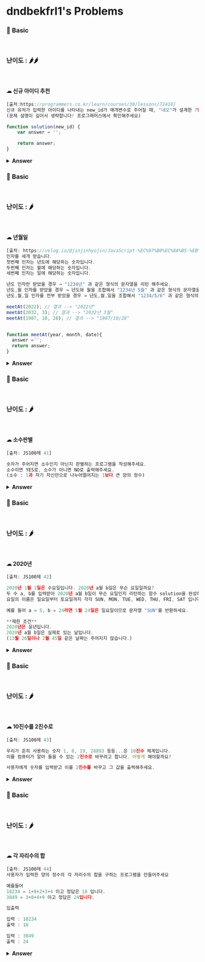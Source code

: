 # dndbekfrl1's Problems

### 🎁 Basic

<br>

### 난이도 : 🌶🌶

<br>

#### ☁︎ 신규 아이디 추천

```javascript
[출처:https://programmers.co.kr/learn/courses/30/lessons/72410]
신규 유저가 입력한 아이디를 나타내는 new_id가 매개변수로 주어질 때, "네오"가 설계한 7단계의 처리 과정을 거친 후의 추천 아이디를 return 하도록 solution 함수를 완성해 주세요.
(문제 설명이 길어서 생략합니다! 프로그래머스에서 확인해주세요)

function solution(new_id) {
    var answer = '';

    return answer;
}
```

<details><summary><b>Answer</b></summary>

<p>

```javascript
이번 문제로 정규식을 알아봤습니다.

다른 사람 풀이
function solution(new_id) {
    const answer = new_id
        .toLowerCase()
        .replace(/[^\w-_.]/g, '')
        .replace(/\.{2,}/g, '.')
        .replace(/^\.|\.$/g, '')
        .replace(/^$/, 'a')
        .slice(0, 15).replace(/\.$/, '');
    const len = answer.length;
    return len > 2 ? answer : answer + answer.charAt(len - 1).repeat(3 - len);
}

다음 사이트에서 정규식을 이해하기 좋습니다.
[https://regexr.com/]

/[^\w-_.]/g -> 알파벳 소문자 숫자 빼기 밑줄 마침표를 제외한 모든 문자를 제거
^ : 제외
\w : word를 표현. 알파벳 + 숫자 + _
- : [\w-_.] \w와 _.
g : Global - 문자열 내의 모든 패턴을 찾음

/\.{2,}/g -> 마침표(.)가 2번 이상 연속된 부분을 하나의 마침표로 변경
\. : .이 포함
{2,} : 2개 이상
g : Global - 문자열 내의 모든 패턴을 찾음

/^\.|\.$/g -> 마침표(.)가 처음 또는 끝에 위치
^\. : .으로 시작
\.$ : .으로 끝

/^$/ -> 빈 문자열

```

</p>
</details>

### 🎁 Basic

<br>

### 난이도 : 🌶

<br>

#### ☁︎ 년월일

```javascript
[출처: https://velog.io/@jinjinhyojin/JavaScript-%EC%97%B0%EC%8A%B5-%EB%AC%B8%EC%A0%9C]
인자를 세개 받습니다.
첫번째 인자는 년도에 해당하는 숫자입니다.
두번째 인자는 월에 해당하는 숫자입니다.
세번째 인자는 일에 해당하는 숫자입니다.

년도 인자만 받았을 경우 → "1234년" 과 같은 형식의 문자열을 리턴 해주세요.
년도,월 인자를 받았을 경우 → 년도와 월을 조합해서 "1234년 5월" 과 같은 형식의 문자열을 리턴 해주세요.
년도,월,일 인자를 전부 받았을 경우 → 년도,월,일을 조합해서 "1234/5/6" 과 같은 형식의 문자열을 리턴 해주세요.

meetAt(2022); // 결과 --> "2022년"
meetAt(2032, 3); // 결과 --> "2032년 3월"
meetAt(1987, 10, 28); // 결과 --> "1987/10/28"


function meetAt(year, month, date){
  answer ='';
  return answer;
}

```

<details><summary><b>Answer</b></summary>

<p>

```javascript
//작성한 답
function meetAt(year, month, date) {
  if (year && month && date) {
    answer = year + "/" + month + "/" + date;
  } else if (year && month) {
    answer = year + "년 " + month + "월";
  } else {
    answer = year + "년";
  }
  return answer;
}

//작성자 답
function meetAt(year, month, date) {
  let todayYear = year;
  let todayMonth = month;
  let todayDate = date;

  if (todayDate) {
    return `${todayYear}/${todayMonth}/${todayDate}`;
  }
  if (todayMonth) {
    return `${todayYear}년 ${todayMonth}월`;
  }
  if (todayYear) {
    return `${todayYear}년`;
  }
}
// ✅ Date 를 먼저 해야만 하는 이유는 ?
// 위에서 아래로 계산하니까 빡빡한 조건을 위로 (정확한 조건 )
// if ()가 true라면, 진실이라면
```

</p>
</details>

### 🎁 Basic

<br>

### 난이도 : 🌶

<br>

#### ☁︎ 소수판별

```javascript
[출처: JS100제 41]

숫자가 주어지면 소수인지 아닌지 판별하는 프로그램을 작성해주세요.
소수이면 YES로, 소수가 아니면 NO로 출력해주세요.
(소수 : 1과 자기 자신만으로 나누어떨어지는 1보다 큰 양의 정수)
```

<details><summary><b>Answer</b></summary>

<p>

```javascript
//작성한 답
제곱근 이용해 풀이

function solution(num) {
  answer = "YES";
  if (num === 2) return answer;

  for (let i = 2; i < Math.floor(Math.sqrt(num)); i++) {
    if (num % i === 0) {
      answer = "No";
      return answer;
    }
  }
  return answer;
}

//답안
const num = prompt("숫자를 입력하세요.");

function check_prime(num) {
  for (let i = 2; i < num; i++) {
    const result = num % i;
    if (result === 0) {
      console.log("NO");
      return false;
    }
  }
  if (num === 1) {
    console.log("NO");
    return;
  }
  console.log("YES");
}

check_prime(num);
```

</p>
</details>

### 🎁 Basic

<br>

### 난이도 : 🌶

<br>

#### ☁︎ 2020년

```javascript
[출처: JS100제 42]

2020년 1월 1일은 수요일입니다. 2020년 a월 b일은 무슨 요일일까요?
두 수 a, b를 입력받아 2020년 a월 b일이 무슨 요일인지 리턴하는 함수 solution을 완성하세요.
요일의 이름은 일요일부터 토요일까지 각각 SUN, MON, TUE, WED, THU, FRI, SAT 입니다.

예를 들어 a = 5, b = 24라면 5월 24일은 일요일이므로 문자열 "SUN"를 반환하세요.

**제한 조건**
2020년은 윤년입니다.
2020년 a월 b일은 실제로 있는 날입니다.
(13월 26일이나 2월 45일 같은 날짜는 주어지지 않습니다.)
```

<details><summary><b>Answer</b></summary>

<p>

```javascript
//작성한 답
function solution(month, day) {
  const week = ["SUN", "MON", "TUE", "WED", "THU", "RFI", "SAT"];
  const date = new Date();
  date.setYear(2020);
  date.setMonth(1);
  date.setDate(1);

  return week[date.getDay()];
}

//답안
const month = prompt("월을 입력하세요.");
const date = prompt("일을 입력하세요.");

function solution(a, b) {
  const day = ["SUN", "MON", "TUE", "WED", "THU", "FRI", "SAT"];

  const x = new Date("2020-" + a + "-" + b);
  return day[x.getDay()];
}
console.log(solution(month, date));
```

</p>
</details>

### 🎁 Basic

<br>

### 난이도 : 🌶

<br>

#### ☁︎ 10진수를 2진수로

```javascript
[출처: JS100제 43]

우리가 흔히 사용하는 숫자 1, 8, 19, 28893 등등...은 10진수 체계입니다.
이를 컴퓨터가 알아 들을 수 있는 2진수로 바꾸려고 합니다. 어떻게 해야할까요?

사용자에게 숫자를 입력받고 이를 2진수를 바꾸고 그 값을 출력해주세요.


```

<details><summary><b>Answer</b></summary>

<p>

```javascript
//작성한 답
function solve(n) {
  let answer = [];
  let res = "";

  while (n > 0) {
    answer.push(n % 2);
    n = parseInt(n / 2);
  }
  answer.reverse();

  for (let i = 0; i < answer.length; i++) {
    res += answer[i];
  }
  return res;
}

let n = prompt("숫자를 입력하세요");
solve(n);

//답안
let a = prompt("10진수를 입력해주세요.");
let b = [];
let result = "";

while (a) {
  b.push(a % 2);
  a = parseInt(a / 2, 10);
}
b.reverse();

b.forEach((n) => {
  result += n;
});

console.log(result);
```

</p>
</details>

### 🎁 Basic

<br>

### 난이도 : 🌶

<br>

#### ☁︎ 각 자리수의 합

```javascript
[출처: JS100제 44]
사용자가 입력한 양의 정수의 각 자리수의 합을 구하는 프로그램을 만들어주세요

예를들어
18234 = 1+8+2+3+4 이고 정답은 18 입니다.
3849 = 3+8+4+9 이고 정답은 24입니다.

입출력

입력 : 18234
출력 : 18

입력 : 3849
출력 : 24

```

<details><summary><b>Answer</b></summary>

<p>

```javascript
//작성한 답
function solution(n) {
  let answer = 0;
  while (n > 0) {
    answer += n % 10;
    n = Math.floor(n / 10);
  }
  console.log(answer);
}

let n = prompt("숫자를 입력하세요");
solution(n);

//답안
let n = prompt("숫자를 입력하세요.");
let sum = 0;

while (n !== 0) {
  sum += n % 10;
  n = Math.floor(n / 10);
}

console.log(sum);
```

</p>
</details>
